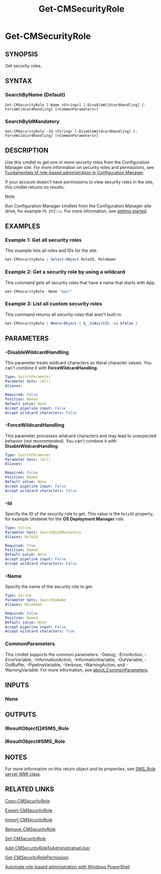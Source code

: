 ﻿---
external help file: AdminUI.PS.dll-Help.xml
Module Name: ConfigurationManager
ms.date: 12/21/2021
schema: 2.0.0
title: Get-CMSecurityRole
---

# Get-CMSecurityRole

## SYNOPSIS

Get security roles.

## SYNTAX

### SearchByName (Default)
```
Get-CMSecurityRole [-Name <String>] [-DisableWildcardHandling] [-ForceWildcardHandling] [<CommonParameters>]
```

### SearchByIdMandatory
```
Get-CMSecurityRole -Id <String> [-DisableWildcardHandling] [-ForceWildcardHandling] [<CommonParameters>]
```

## DESCRIPTION

Use this cmdlet to get one or more security roles from the Configuration Manager site. For more information on security roles and permissions, see [Fundamentals of role-based administration in Configuration Manager](/mem/configmgr/core/understand/fundamentals-of-role-based-administration).

If your account doesn't have permissions to view security roles in the site, this cmdlet returns no results.

> [!NOTE]
> Run Configuration Manager cmdlets from the Configuration Manager site drive, for example `PS XYZ:\>`. For more information, see [getting started](/powershell/sccm/overview).

## EXAMPLES

### Example 1: Get all security roles

This example lists all roles and IDs for the site.

```powershell
Get-CMSecurityRole | Select-Object RoleID, RoleName
```

### Example 2: Get a security role by using a wildcard

This command gets all security roles that have a name that starts with App.

```powershell
Get-CMSecurityRole -Name "App*"
```

### Example 3: List all custom security roles

This command returns all security roles that aren't built-in.

```powershell
Get-CMSecurityRole | Where-Object { $_.IsBuiltIn -eq $false }
```

## PARAMETERS

### -DisableWildcardHandling

This parameter treats wildcard characters as literal character values. You can't combine it with **ForceWildcardHandling**.

```yaml
Type: SwitchParameter
Parameter Sets: (All)
Aliases:

Required: False
Position: Named
Default value: None
Accept pipeline input: False
Accept wildcard characters: False
```

### -ForceWildcardHandling

This parameter processes wildcard characters and may lead to unexpected behavior (not recommended). You can't combine it with **DisableWildcardHandling**.

```yaml
Type: SwitchParameter
Parameter Sets: (All)
Aliases:

Required: False
Position: Named
Default value: None
Accept pipeline input: False
Accept wildcard characters: False
```

### -Id

Specify the ID of the security role to get. This value is the `RoleID` property, for example `SMS000AR` for the **OS Deployment Manager** role.

```yaml
Type: String
Parameter Sets: SearchByIdMandatory
Aliases: RoleId

Required: True
Position: Named
Default value: None
Accept pipeline input: False
Accept wildcard characters: False
```

### -Name

Specify the name of the security role to get.

```yaml
Type: String
Parameter Sets: SearchByName
Aliases: RoleName

Required: False
Position: Named
Default value: None
Accept pipeline input: False
Accept wildcard characters: True
```

### CommonParameters
This cmdlet supports the common parameters: -Debug, -ErrorAction, -ErrorVariable, -InformationAction, -InformationVariable, -OutVariable, -OutBuffer, -PipelineVariable, -Verbose, -WarningAction, and -WarningVariable. For more information, see [about_CommonParameters](http://go.microsoft.com/fwlink/?LinkID=113216).

## INPUTS

### None

## OUTPUTS

### IResultObject[]#SMS_Role

### IResultObject#SMS_Role

## NOTES

For more information on this return object and its properties, see [SMS_Role server WMI class](/mem/configmgr/develop/reference/core/servers/configure/sms_role-server-wmi-class).

## RELATED LINKS

[Copy-CMSecurityRole](Copy-CMSecurityRole.md)

[Export-CMSecurityRole](Export-CMSecurityRole.md)

[Import-CMSecurityRole](Import-CMSecurityRole.md)

[Remove-CMSecurityRole](Remove-CMSecurityRole.md)

[Set-CMSecurityRole](Set-CMSecurityRole.md)

[Add-CMSecurityRoleToAdministrativeUser](Add-CMSecurityRoleToAdministrativeUser.md)

[Get-CMSecurityRolePermission](Get-CMSecurityRolePermission.md)

[Automate role-based administration with Windows PowerShell](/mem/configmgr/core/servers/deploy/configure/configure-role-based-administration#automate-with-windows-power-shell)
